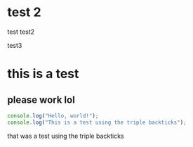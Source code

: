 # test 2
test
test2

test3

# this is a test
## please work lol
``` javascript
console.log("Hello, world!");
console.log("This is a test using the triple backticks");
```

that was a test using the triple backticks
